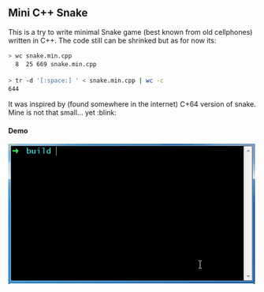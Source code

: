 ## Mini C++ Snake
This is a try to write minimal Snake game (best known from old cellphones) written in C++. The code
still can be shrinked but as for now its:

```sh
> wc snake.min.cpp
  8  25 669 snake.min.cpp
  
> tr -d '[:space:] ' < snake.min.cpp | wc -c
644
```

It was inspired by (found somewhere in the internet) C+64 version of snake. Mine is not that small... yet :blink: 

#### Demo
![Demo](https://raw.githubusercontent.com/vincentto13/minimal-snake/master/demo.gif)

